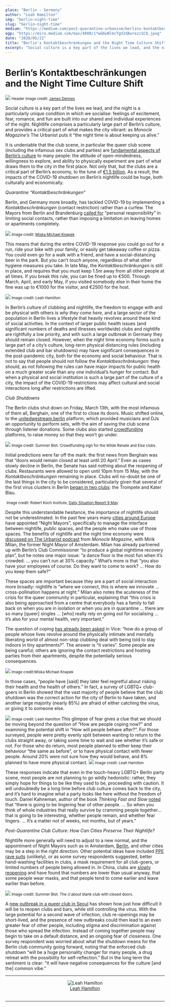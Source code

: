 ```yaml
---
place: "Berlin - Germany"
author: "Leah Hamilton"
img: "berlin-night-time"
slug: "berlin-night-time"
medium: "https://medium.com/post-quarantine-urbanism/berlins-kontaktbeschr%C3%A4nkungen-and-the-night-time-culture-shift-a0945b5ef642"
ogp: "https://miro.medium.com/max/4800/1*wG6wNlmcTgV2dAorezcSCQ.jpeg"
date: "2020/05/22"
title: "Berlin's Kontaktbeschränkungen and the Night Time Culture Shift"
excerpt: "Social culture is a key part of the lives we lead, and the night is a particularly unique condition in which we socialise: feelings of excitement, fear, romance, and fun are built into our shared and individual experiences of the night."
---
```


Berlin’s Kontaktbeschränkungen and the Night Time Culture Shift
===============================================================


<img class="s t u gz ai" src="https://miro.medium.com/max/4320/1*wG6wNlmcTgV2dAorezcSCQ.jpeg"/>
<small>
Header image credit: <a href="https://www.flickr.com/photos/jdennes/11751360815/" alt="James Dennes">James Dennes</a>
</small>

Social culture is a key part of the lives we lead, and the night is a particularly unique condition in which we socialise: feelings of excitement, fear, romance, and fun are built into our shared and individual experiences of the night. Nightlife comprises a particularly large part of Berlin’s culture, and provides a critical part of what makes the city vibrant: as *Monocle Magazine’s* The Urbanist puts it “the night time is about keeping us alive.”

It is undeniable that the club scene, in particular the queer club scene (including the infamous sex clubs and parties) are [fundamental aspects of Berlin’s culture](https://www.clubcommission.de/wp-content/uploads/sites/2/2019/10/club-culture-study.pdf) to many people: the attitude of open-mindedness, willingness to explore, and ability to physically experiment are part of what draws them to the city in the first place. Not only that, but the clubs are a critical part of Berlin’s economy, to the tune of [€1.5 billion](https://www.clubcommission.de/wp-content/uploads/sites/2/2019/10/club-culture-study.pdf). As a result, the impacts of the COVID-19 shutdown on Berlin’s nightlife could be huge, both culturally and economically.

_Quarantine “Kontaktbeschränkungen”_

Berlin, and Germany more broadly, has tackled COVID-19 by implementing a *Kontaktbeschränkungen* (contact restriction) rather than a curfew. The Mayors from Berlin and Brandenburg [called for](https://www.berlin.de/en/news/coronavirus/6112350-6098215-avoid-curfew-berlin-and-brandenburg-call.en.html) “personal responsibility” in limiting social contacts, rather than imposing a limitation on leaving homes or apartments completely.

<img class="s t u gz ai" src="https://miro.medium.com/max/1400/0*VpVPBnx9NWVCbO8c"/>

<small>
Image credit: <a href="https://www.flickr.com/photos/miska/49756595488/in/album-72157713831064481/" alt="Miska Michael Knapek">Miska Michael Knapek</a>
</small>

This means that during the entire COVID-19 response you could go out for a run, ride your bike with your family, or easily get takeaway coffee or pizza. You could even go for a walk with a friend, and have a social-distancing beer in the park. But you can’t *touch* anyone, regardless of what other hygiene measures you take. In late May, the _Kontaktbeschränkungen_ is still in place, and requires that you must keep 1.5m away from all other people at all times. If you break this rule, you can be fined up to €500. Through March, April, and early May, if you visited somebody else in their home the fine was up to €1000 for the visitor, and €2500 for the host.

<img class="s t u gz ai" src="https://miro.medium.com/max/1400/0*qqImlPUNk4gNFT_G"/>
<small>
Image credit: Leah Hamilton
</small>

In Berlin’s culture of clubbing and nightlife, the freedom to engage with and be physical with others is *why they come here*, and a large sector of the population in Berlin lives a lifestyle that heavily revolves around these kind of social activities. In the context of larger public health issues (and significant numbers of deaths and illnesses worldwide) clubs and nightlife are rightfully a low priority, and with such a large outbreak in Germany they should remain closed. However, when the night time economy forms such a large part of a city’s culture, long-term physical distancing rules (including extended club and bar shutdowns) may have significant consequences in the post-pandemic city, both for the economy and social behaviour. That is not to say that people should not follow the *Kontaktbeschränkungen*: they should, as not following the rules can have major impacts for public health on a much greater scale than any one individual’s hunger for contact. But when a physical and social institution is such a large part of the culture of a city, the impact of the COVID-19 restrictions may affect cultural and social interactions long after restrictions are lifted.

_Club Shutdowns_

The Berlin clubs shut down on Friday, March 13th, with the most infamous of them all, Berghain, one of the first to close its doors. Music shifted online, to the [unitedwestream.berlin](https://unitedwestream.berlin/) platform, which provided musicians and DJs an opportunity to perform sets, with the aim of saving the club scene through listener donations. Some clubs also started [crowdfunding](https://www.startnext.com/renate-needs-help-nothing-else) platforms, to raise money so that they won’t go under.

<img class="s t u gz ai" src="https://miro.medium.com/max/1400/0*VsqusyU_Xmphp--K"/>
<small>
Image credit: Summer Blot. Crowdfunding sign for the Wilde Renate and Else clubs.
</small>

Initial predictions were far off the mark: the first news from Berghain was that “doors would remain closed at least until 20 April.” Even as cases slowly decline in Berlin, the Senate has said nothing about the reopening of clubs. Restaurants were allowed to open until 10pm from 15 May, with the *Kontaktbeschränkungen* remaining in place. Clubs will no-doubt be one of the last things in the city to be considered, particularly given that several of the first virus clusters in Berlin [began in two clubs](https://www.rbb24.de/panorama/thema/2020/coronavirus/beitraege/corona-infektionen-berliner-clubs-kalayci.html): the Trompete and Kater Blau.

<img class="s t u gz ai" src=""/>
<small>
Image credit: Robert Koch Institute, <a href="https://www.rki.de/DE/Content/InfAZ/N/Neuartiges_Coronavirus/Situationsberichte/2020-05-09-en.pdf?__blob=publicationFile" alt="Daily Situation Report 9 May">Daily Situation Report 9 May</a>
</small>

Despite this understandable hesitance, the importance of nightlife should not be underestimated. In the past few years many [cities around Europe](https://theconversation.com/nightlife-is-the-soul-of-cities-and-night-mayors-are-its-keepers-in-this-coronavirus-pandemic-134327) have appointed “Night Mayors”, specifically to manage the interface between nightlife, public spaces, and the people who make use of those spaces. The benefits of nightlife and the night time economy were [discussed on The Urbanist podcast](https://monocle.com/radio/shows/the-urbanist/446/) from *Monocle Magazine*, with Mirik Milan, the former Night Mayor of Amsterdam. Milan has already partnered up with Berlin’s Club Commissioner “to produce a global nighttime recovery plan”, but he notes one major issue: “a dance floor is the most fun when it’s crowded. … you can’t run at 30% capacity.” What’s more is that “you also have your employees of course. Do they want to come to work? … How do you keep them safe?”

These spaces are important because they are a part of social interaction more broadly: nightlife is “where we connect, this is where we innovate … cross-pollination happens at night.” Milan also notes the acuteness of the crisis for the queer community in particular, explaining that “this crisis is also being approached from a centre that everybody has a family to fall back on when you are in isolation or when you are in quarantine … there are so many [queer] singles … [who] really rely on going out for socialising … it’s also for your mental health, very important.”

The question of coping [has already been asked](https://www.vice.com/en_uk/article/z3bawy/berghain-is-closed-so-what-are-berlins-club-goers-doing) in Vice: “how do a group of people whose lives revolve around the physically intimate and mentally liberating world of almost non-stop clubbing deal with being told to stay indoors in tiny apartments?”. The answer is “it varies”. Some people are being careful; others are ignoring the contact restrictions and hosting parties from their apartments, despite the potentially serious consequences.

<img class="s t u gz ai" src="https://miro.medium.com/max/1400/0*M30_6-ZWEfEiLYkf"/>
<small>
Image credit:<a alt="Miska Michael Knapek"]href="https://www.flickr.com/photos/miska/49757446512/in/album-72157713831064481/">Miska Michael Knapek</a>
</small>

In those cases, “people have [said] they later feel regretful about risking their health and the health of others.” In fact, a survey of LGBTQ+ club-goers in Berlin showed that the vast majority of people believe that the club shutdown was the correct action for the city of Berlin to have taken, and another large majority (nearly 85%) are afraid of either catching the virus, or giving it to someone else.

<img class="s t u gz ai" src="https://miro.medium.com/max/1400/0*8_4icz1Af9jKJoDE"/>
<small>
Image credit: Leah Hamilton
</small>
This glimpse of fear gives a clue that we should be moving beyond the question of “How are people coping now?” and examining the potential shift in “How will people behave after?”. For those surveyed, people were pretty evenly split between wanting to return to the clubs straight away, or taking some time to wait and see whether it’s safe or not. For those who do return, most people planned to either keep their behaviour “the same as before”, or to have physical contact with fewer people. Around 20% were not sure how they would behave, and 8% planned to have more physical contact.

<img class="s t u gz ai" src="https://miro.medium.com/max/1400/0*0V4CDX-5XCjWlo61"/>
<small>
Image credit: Leah Hamilton
</small>

These responses indicate that even in the touch-heavy LGBTQ+ Berlin party scene, most people are not planning to go wildly hedonistic: rather, they simply hope for things to be like they used to be, proceeding with caution. It will undoubtedly be a long time before club culture comes back to the city, and it’s hard to imagine what a party looks like here without the freedom of touch. Daniel Kahneman, author of the book *Thinking Fast and Slow* [noted](https://monocle.com/radio/shows/the-urbanist/446/) that “there is going to be lingering fear of other people. … So when you think of whole industries that really survive by cramming people together… that is going to be interesting, whether people remain, and whether fear lingers. … It’s a matter not of weeks, not months, but of years.”

_Post-Quarantine Club Culture: How Can Cities Preserve Their Nightlife?_

Nightlife more generally will need to adjust to a new normal, and the appointment of Night Mayors such as in Amsterdam, [Berlin](https://www.tagesspiegel.de/berlin/pilotprojekt-in-schoeneberg-der-regenbogenkiez-bekommt-einen-nachtbuergermeister/25570578.html), and other cities may be a step in the right direction. Other potential ideas have included [PPE rave suits](https://www.dazeddigital.com/science-tech/article/49102/1/ppe-rave-suit-designed-safely-socialise-club-production-club-coronavirus?fbclid=IwAR21E-7szz03ciBdtcziIh-xCCfZJ60wTLyfhqa6WZUvmKuYyrwehW1umhI) (unlikely), or as some survey respondents suggested, better hand-washing facilities in clubs, a mask requirement for all club-goers, or limited numbers of people being allowed in. In China, clubs are [slowly reopening](https://www.electronicbeats.net/post-lockdown-club-scene-shanghai-shenzhen-hangzhou-china/) and have found that numbers are lower than usual anyway, that some people wear masks, and that people tend to come earlier and leave earlier than before.

<img class="s t u gz ai" src="https://miro.medium.com/max/1400/0*VjzgQST3E2BmTMr9"/>
<small>
Image credit: Summer Blot. The //:about blank club with closed doors.
</small>

A [new outbreak in a queer club in Seoul](https://time.com/5836699/south-korea-coronavirus-lgbtq-itaewon/) has shown how just how difficult it will be to reopen clubs and bars, while still controlling the virus. With the large potential for a second wave of infection, club re-openings may be short-lived, and the presence of new outbreaks could then lead to an even greater fear of other people, including stigma and discrimination against those who spread the infection. Instead of coming together people may begin to take on a default distance, and an ongoing fear of closeness. One survey respondent was worried about what the shutdown means for the Berlin club community going forward, noting that the enforced club shutdown “will be a huge personality changer for many people, a drug retreat with the possibility for self-reflection.” But in the long term the sentiment is clear: “it will have negative consequences for the culture \[and the\] common vibe.”

---

<div style="display: flex; margin-bottom: 2rem">
    <div style="margin: 0 auto; text-align: center">
        <img alt="Leah Hamilton" src="https://miro.medium.com/fit/c/96/96/1*NPOG5Qngg1CxKgcc9nLfDA.jpeg"/>
        <br/>
        <a href="https://medium.com/@nzleah.hamilton?source=post_page-----a0945b5ef642----------------------">Leah Hamilton</a>
    </div>
</div>

---